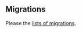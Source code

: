 ## Migrations

Please the [lists of migrations](https://github.com/TrueBlocks/trueblocks-core/blob/develop/MIGRATIONS.md).
